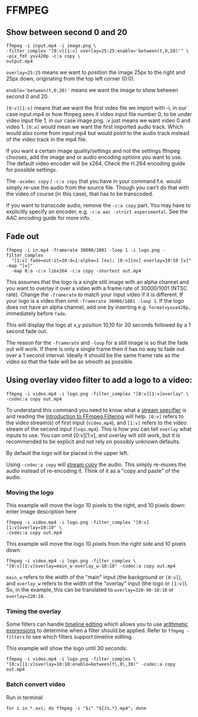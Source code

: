 # FFMPEG

## Show between second 0 and 20

	ffmpeg -i input.mp4 -i image.png \
	-filter_complex "[0:v][1:v] overlay=25:25:enable='between(t,0,20)'" \
	-pix_fmt yuv420p -c:a copy \
	output.mp4

`overlay=25:25` means we want to position the image 25px to the right and 25px down, originating from the top left corner (0:0).

`enable='between(t,0,20)'` means we want the image to show between second 0 and 20.

`[0:v][1:v]` means that we want the first video file we import with -i, in our case input.mp4 or how ffmpeg sees it video input file number 0, to be under video input file 1, in our case image.png. :v just means we want video 0 and video 1. `[0:a]` would mean we want the first imported audio track. Which would also come from input.mp4 but would point to the audio track instead of the video track in the mp4 file.

If you want a certain image quality/settings and not the settings ffmpeg chooses, add the image and or audio encoding options you want to use. The default video encoder will be x264. Check the H.264 encoding guide for possible settings.

The `-acodec copy` / `-c:a copy` that you have in your command f.e. would simply re-use the audio from the source file. Though you can't do that with the video of course (in this case), that has to be transcoded.

If you want to transcode audio, remove the `-c:a copy` part. You may have to explicitly specify an encoder, e.g. `-c:a aac -strict experimental`. See the AAC encoding guide for more info.


## Fade out

	ffmpeg -i in.mp4 -framerate 30000/1001 -loop 1 -i logo.png -filter_complex
	  "[1:v] fade=out:st=30:d=1:alpha=1 [ov]; [0:v][ov] overlay=10:10 [v]" -map "[v]"
	  -map 0:a -c:v libx264 -c:a copy -shortest out.mp4

This assumes that the logo is a single still image with an alpha channel and you want to overlay it over a video with a frame rate of 30000/1001 (NTSC rate). Change the `-framerate` to match your input video if it is different. If your logo is a video then omit `-framerate 30000/1001 -loop 1`. If the logo does not have an alpha channel, add one by inserting e.g. `format=yuva420p,` immediately before `fade`.

This will display the logo at x,y position 10,10 for 30 seconds followed by a 1 second fade out.

The reason for the `-framerate` and `-loop` for a still image is so that the fade out will work. If there is only a single frame then it has no way to fade out over a 1 second interval. Ideally it should be the same frame rate as the video so that the fade will be as smooth as possible.

## Using overlay video filter to add a logo to a video:

	ffmpeg -i video.mp4 -i logo.png -filter_complex "[0:v][1:v]overlay" \
	-codec:a copy out.mp4

To understand this command you need to know what a [stream specifier](http://ffmpeg.org/ffmpeg.html#Stream-specifiers-1) is and reading the [Introduction to FFmpeg Filtering](http://ffmpeg.org/ffmpeg-filters.html#Filtering-Introduction) will help. `[0:v]` refers to the video stream(s) of first input (`video.mp4`), and `[1:v]` refers to the video stream of the second input (`logo.mp4`). This is how you can tell `overlay` what inputs to use. You can omit [0:v][1:v], and overlay will still work, but it is recommended to be explicit and not rely on possibly unknown defaults.

By default the logo will be placed in the upper left.

Using `-codec:a copy` will [stream copy](http://ffmpeg.org/ffmpeg.html#Stream-copy) the audio. This simply re-muxes the audio instead of re-encoding it. Think of it as a "copy and paste" of the audio.

### Moving the logo

This example will move the logo 10 pixels to the right, and 10 pixels down: enter image description here

	ffmpeg -i video.mp4 -i logo.png -filter_complex "[0:v][1:v]overlay=10:10" \
	-codec:a copy out.mp4

This example will move the logo 10 pixels from the right side and 10 pixels down:


	ffmpeg -i video.mp4 -i logo.png -filter_complex \
	"[0:v][1:v]overlay=main_w-overlay_w-10:10" -codec:a copy out.mp4

`main_w` refers to the width of the "main" input (the background or `[0:v]`), and `overlay_w` refers to the width of the "overlay" input (the logo or `[1:v]`). So, in the example, this can be translated to `overlay=320-90-10:10` or `overlay=220:10`.

### Timing the overlay

Some filters can handle [timeline editing](http://ffmpeg.org/ffmpeg-filters.html#Timeline-editing) which allows you to use [arithmetic expressions](http://ffmpeg.org/ffmpeg-utils.html#Expression-Evaluation) to determine when a filter should be applied. Refer to `ffmpeg -filters` to see which filters support timeline editing.

This example will show the logo until 30 seconds:

	ffmpeg -i video.mp4 -i logo.png -filter_complex \
	"[0:v][1:v]overlay=10:10:enable=between(t\,0\,30)" -codec:a copy out.mp4

### Batch convert video
Run in terminal 

	for i in *.avi; do ffmpeg -i "$i" "${i%.*}.mp4"; done